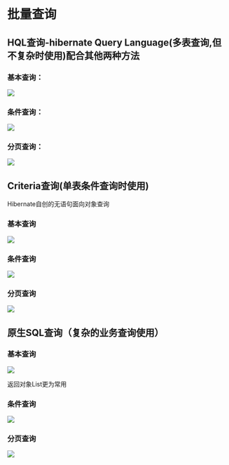 # 批量查询

## HQL查询-hibernate Query Language\(多表查询,但不复杂时使用\)配合其他两种方法

### 基本查询：

![](../../../.gitbook/assets/image%20%2821%29.png)

### 条件查询：

![](../../../.gitbook/assets/image%20%28108%29.png)

### 分页查询：

![](../../../.gitbook/assets/image%20%28125%29.png)

## Criteria查询\(单表条件查询时使用\)

Hibernate自创的无语句面向对象查询

### 基本查询

![](../../../.gitbook/assets/image%20%2860%29.png)

### 条件查询

![](../../../.gitbook/assets/image%20%2871%29.png)

### 分页查询

![](../../../.gitbook/assets/image%20%2854%29.png)

## 原生SQL查询（复杂的业务查询使用）

### 基本查询

![](../../../.gitbook/assets/image%20%2876%29.png)

返回对象List更为常用

### 条件查询

![](../../../.gitbook/assets/image%20%2856%29.png)

### 分页查询

![](../../../.gitbook/assets/image%20%2833%29.png)



